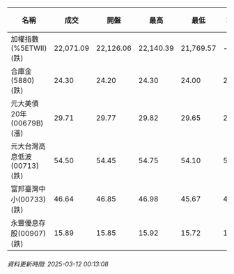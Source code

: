 | 名稱 | 成交 | 開盤 | 最高 | 最低 | 均價 | 成交金額(億) | 昨收 | 漲跌幅 | 漲跌 | 總量 | 昨量 | 振幅 |
| -------- | -------- | -------- | -------- |-------- | -------- | -------- |-------- |-------- |-------- | -------- | -------- |-------- |
|加權指數(%5ETWII) (跌)|22,071.09|22,126.06|22,140.39|21,769.57|-|4,101.87|22,459.15|1.73%|388.06|7,943,671|0|1.65%|
|合庫金(5880) (跌)|24.30|24.20|24.30|24.00|24.13|3.91|24.35|0.21%|0.05|16,188|9,817|1.23%|
|元大美債20年(00679B) (漲)|29.71|29.77|29.82|29.65|29.74|22.08|29.33|1.30%|0.38|74,244|38,996|0.58%|
|元大台灣高息低波(00713) (跌)|54.50|54.45|54.75|54.10|54.36|15.57|54.90|0.73%|0.40|28,639|15,646|1.18%|
|富邦臺灣中小(00733) (跌)|46.64|46.85|46.98|45.67|46.27|1.52|47.80|2.43%|1.16|3,284|2,867|2.74%|
|永豐優息存股(00907) (跌)|15.89|15.85|15.92|15.72|15.78|0.480|16.03|0.87%|0.14|3,044|2,182|1.25%|
###### 資料更新時間: 2025-03-12 00:13:08